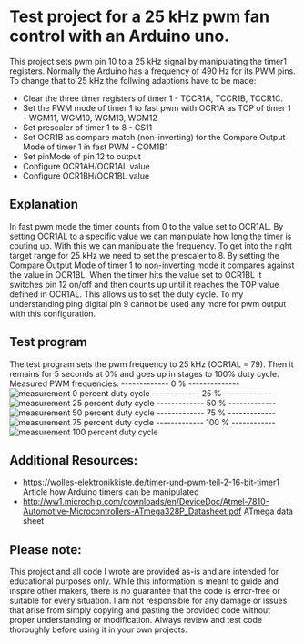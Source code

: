 # Test project for a 25 kHz pwm fan control with an Arduino uno.
This project sets pwm pin 10 to a 25 kHz signal by manipulating the timer1 registers.
Normally the Arduino has a frequency of 490 Hz for its PWM pins. To change that to 25 kHz the follwing adaptions have to be made:
* Clear the three timer registers of timer 1 - TCCR1A, TCCR1B, TCCR1C.
* Set the PWM mode of timer 1 to fast pwm with OCR1A as TOP of timer 1 -  WGM11, WGM10, WGM13, WGM12
* Set prescaler of timer 1 to 8 -  CS11
* Set OCR1B as compare match (non-inverting) for the Compare Output Mode of timer 1 in fast PWM - COM1B1 
* Set pinMode of pin 12 to output
* Configure OCR1AH/OCR1AL value
* Configure OCR1BH/OCR1BL value

## Explanation
In fast pwm mode the timer counts from 0 to the value set to OCR1AL. By setting OCR1AL to a specific value we can manipulate how long the timer is couting up. With this we can manipulate the frequency.
To get into the right target range for 25 kHz we need to set the prescaler to 8.
By setting the Compare Output Mode of timer 1 to non-inverting mode it compares against the value in OCR1BL. When the timer hits the value set to OCR1BL it switches pin 12 on/off and then counts up until it reaches the TOP value defined in OCR1AL. This allows us to set the duty cycle.
To my understanding ping digital pin 9 cannot be used any more for pwm output with this configuration.

## Test program
The test program sets the pwm frequency to 25 kHz (OCR1AL = 79). Then it remains for 5 seconds at 0% and goes up in stages to 100% duty cycle.
Measured PWM frequencies:
------------- 0 % --------------
![measurement 0 percent duty cycle](./resources/Measurement01.png)
------------- 25 % -------------
![measurement 25 percent duty cycle](./resources/Measurement02.png)
------------- 50 % -------------
![measurement 50 percent duty cycle](./resources/Measurement03.png)
------------- 75 % -------------
![measurement 75 percent duty cycle](./resources/Measurement04.png)
------------- 100 % ------------
![measurement 100 percent duty cycle](./resources/Measurement05.png)

## Additional Resources:
* https://wolles-elektronikkiste.de/timer-und-pwm-teil-2-16-bit-timer1 Article how Arduino timers can be manipulated
* http://ww1.microchip.com/downloads/en/DeviceDoc/Atmel-7810-Automotive-Microcontrollers-ATmega328P_Datasheet.pdf ATmega data sheet

## Please note:
This project and all code I wrote are provided as-is and are intended for educational purposes only. While this information is meant to guide and inspire other makers, there is no guarantee that the code is error-free or suitable for every situation. I am not responsible for any damage or issues that arise from simply copying and pasting the provided code without proper understanding or modification. Always review and test code thoroughly before using it in your own projects.
